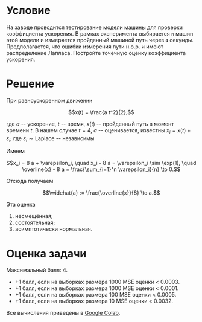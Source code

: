 # Условие

На заводе проводится тестирование модели машины для проверки коэффициента ускорения. 
В рамках эксперимента выбирается `n` машин этой модели 
и измеряется пройденный машиной путь через `4` секунды.
Предполагается, что ошибки измерения пути н.о.р.
и имеют распределение Лапласа.
Постройте точечную оценку коэффициента ускорения.

# Решение

При равноускоренном движении
```math
x(t) = \frac{a t^2}{2},
```
где $a$ -- ускорение, $t$ -- время, $x(t)$ -- пройденный путь в момент времени $t$.
В нашем случае $t = 4$, $a$ -- оценивается, известны $x_i = x(t) + \varepsilon_i$,
где $\varepsilon_i \sim \text{Laplace}$ -- независимы

Имеем
```math
x_i = 8 a + \varepsilon_i,
\quad x_i - 8 a = \varepsilon_i \sim \exp(1),
\quad \overline{x} - 8 a = \frac{\sum_{i=1}^n \varepsilon_i}{n} \to 0.
```
Отсюда получаем
```math
\widehat{a} := \frac{\overline{x}}{8} \to a.
```
Эта оценка
1. несмещённая;
2. состоятельная;
3. асимптотически нормальная.

# Оценка задачи

Максимальный балл: $4$.
* $+1$ балл, если на выборках размера $1000$ MSE оценки < $0.0003$.
* $+1$ балл, если на выборках размера $1000$ MSE оценки < $0.0001$.
* $+1$ балл, если на выборках размера $100$ MSE оценки < $0.0005$.
* $+1$ балл, если на выборках размера $10$ MSE оценки < $0.0032$.

Все вычисления приведены в [Google Colab](https://colab.research.google.com/drive/1b2MH0BjyasG4mBMIQ-kKH8F_2IHDDBe4?usp=sharing).
